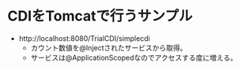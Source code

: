 # CDIをTomcatで行うサンプル

- http://localhost:8080/TrialCDI/simplecdi
	- カウント数値を@Injectされたサービスから取得。
	- サービスは@ApplicationScopedなのでアクセスする度に増える。
